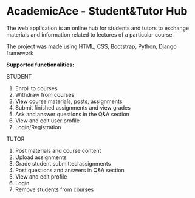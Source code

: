 # AcademicAce - Student&Tutor Hub

<p>The web application is an online hub for students and tutors to exchange materials and 
information related to lectures of a particular course.</p>

<p>The project was made using HTML, CSS, Bootstrap, Python, Django framework</p>

<p><b>Supported functionalities:</b></p>

<p>STUDENT</p>
<ol>
<li>Enroll to courses</li>
<li>Withdraw from courses</li>
<li>View course materials, posts, assignments</li>
<li>Submit finished assignments and view grades</li>
<li>Ask and answer questions in the Q&A section</li>
<li>View and edit user profile</li>
<li>Login/Registration</li>
</ol>

<p>TUTOR</p>
<ol>
<li>Post materials and course content</li>
<li>Upload assignments</li>
<li>Grade student submitted assignments</li>
<li>Post questions and answers in Q&A section</li>
<li>View and edit profile</li>
<li>Login</li>
<li>Remove students from courses</li>
</ol>


